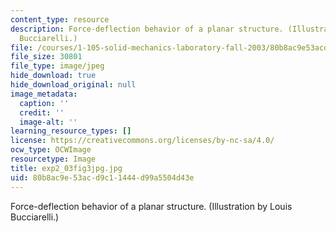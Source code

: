 ```yaml
---
content_type: resource
description: Force-deflection behavior of a planar structure. (Illustration by Louis
  Bucciarelli.)
file: /courses/1-105-solid-mechanics-laboratory-fall-2003/80b8ac9e53acd9c11444d99a5504d43e_exp2_03fig3jpg.jpg
file_size: 30801
file_type: image/jpeg
hide_download: true
hide_download_original: null
image_metadata:
  caption: ''
  credit: ''
  image-alt: ''
learning_resource_types: []
license: https://creativecommons.org/licenses/by-nc-sa/4.0/
ocw_type: OCWImage
resourcetype: Image
title: exp2_03fig3jpg.jpg
uid: 80b8ac9e-53ac-d9c1-1444-d99a5504d43e
---
```

Force-deflection behavior of a planar structure. (Illustration by Louis Bucciarelli.)